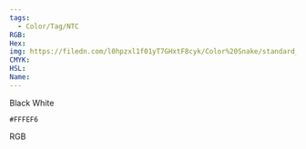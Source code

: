 ```yaml
---
tags:
  - Color/Tag/NTC
RGB:
Hex:
img: https://filedn.com/l0hpzxl1f01yT7GHxtF8cyk/Color%20Snake/standard_csv_to_svg/FFFEF6.svg
CMYK:
HSL:
Name:
---
```

Black White
```palette
#FFFEF6
```
RGB
